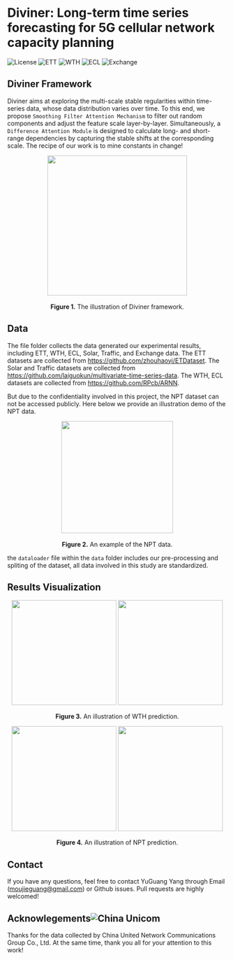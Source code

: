 # Diviner: Long-term time series forecasting for 5G cellular network capacity planning
![License](https://img.shields.io/badge/MIT-License-orange?style=plastic)
![ETT](https://img.shields.io/badge/ETT-red?style=plastic)
![WTH](https://img.shields.io/badge/WTH-yellow?style=plastic)
![ECL](https://img.shields.io/badge/ECL-blue?style=plastic)
![Exchange](https://img.shields.io/badge/Exchange-grey?style=plastic)






## Diviner Framework
Diviner aims at exploring the multi-scale stable regularities within time-series data, whose data distribution varies over time. To this end, we propose `Smoothing Filter Attention Mechanism` to filter out random components and adjust the feature scale layer-by-layer. Simultaneously, a `Difference Attention Module` is designed to calculate long- and short- range dependencies by capturing the stable shifts at the corresponding scale. The recipe of our work is to mine constants in change!

<p align="center">
<img src=".\.img/Framework.png" height = "320" alt="" align=center />
<br><br>
<b>Figure 1.</b> The illustration of Diviner framework.
</p>

## Data
The file folder collects the data generated our experimental results, including ETT, WTH, ECL, Solar, Traffic, and Exchange data. 
The ETT datasets are collected from https://github.com/zhouhaoyi/ETDataset.
The Solar and Traffic datasets are collected from https://github.com/laiguokun/multivariate-time-series-data.
The WTH, ECL datasets are collected from https://github.com/RPcb/ARNN.

But due to the confidentiality involved in this project, the NPT dataset can not be accessed publicly. Here below we provide an illustration demo of the NPT data.

<p align="center">
<img src=".\.img/Figure1.png" height = "256" alt="" align=center />
<br><br>
<b>Figure 2.</b> An example of the NPT data.
</p>

the `dataloader` file within the `data` folder includes our pre-processing and spliting of the dataset, all data involved in this study are standardized.


## Results Visualization
<p align="center">
<img src=".\.img/wthv.gif" height = "240" alt="" align=center />
<img src=".\.img/wth_3_.gif" height = "240" alt="" align=center />
<br><br>
<b>Figure 3.</b> An illustration of WTH prediction.
</p>
<p align="center">
<img src=".\.img/network_port8_1_.gif" height = "240" alt="" align=center />
<img src=".\.img/network_port9_1_.gif" height = "240" alt="" align=center />
<br><br>
<b>Figure 4.</b> An illustration of NPT prediction.
</p>




## Contact
If you have any questions, feel free to contact YuGuang Yang through Email (moujieguang@gmail.com) or Github issues. Pull requests are highly welcomed!

## Acknowlegements![China Unicom](https://img.shields.io/badge/China%20Unicom-CC_BY--NC--SA--red.svg?color=critical)

Thanks for the data collected by China United Network Communications Group Co., Ltd.
At the same time, thank you all for your attention to this work! 
